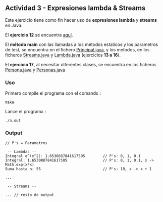 ## Actividad 3 - Expresiones lambda & Streams

Este ejercicio tiene como fin hacer uso de **expresiones lambda** y **streams** en Java.

El **ejercicio 12** se encuentra [aquí](/docs/ej12.md).

El **método main** con las llamadas a los métodos estaticos y los parametros de test, se encuentra en el fichero [Principal.java](/src/aplicacion/Principal.java), y los metodos, en los ficheros [Streams.java](/src/dominio/Streams.java) y [Lambda.java](/src/dominio/Lambda.java) (ejercicios **13 a 16**).

El **ejercicio 17**, al necesitar diferentes clases, se encuentra en los ficheros [Persona.java](/src/dominio/Persona.java) y [Personas.java](/src/dominio/Personas.java)

### Uso

Primero compile el programa con el comando :

```
make
```

Lance el programa :

```
./a.out
```

### Output


```
// P's = Parametros

 -- Lambdas --
Integral e^(x^2): 1.6530887841617505        // P's: 0, 1, 0.1
Integral: 1.6530887841617505                // P's: 0, 1, 0.1, x -> Math.exp(x*x)
Suma hasta n: 55                            // P's: 10, x -> x + 1

...

 -- Streams --

... // resto de output
```